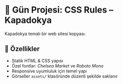 # 🎨 Gün Projesi: CSS Rules – Kapadokya

Kapadokya temalı bir web sitesi kopyası.  

## 🚀 Özellikler
- Statik HTML & CSS yapısı
- Özel fontlar: *Chelsea Market* ve *Roboto Mono*
- Responsive uyumluluk için temel yapı
- Görseller `assets/` klasöründe düzenli şekilde saklanır
